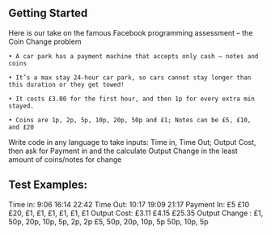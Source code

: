 ## Getting Started

Here is our take on the famous Facebook programming assessment – the Coin Change problem

    • A car park has a payment machine that accepts only cash – notes and coins
  
    • It’s a max stay 24-hour car park, so cars cannot stay longer than this duration or they get towed!

    • It costs £3.00 for the first hour, and then 1p for every extra min stayed.

    • Coins are 1p, 2p, 5p, 10p, 20p, 50p and £1; Notes can be £5, £10, and £20

Write code in any language to take inputs: Time in, Time Out; Output Cost, then ask for Payment in
and the calculate Output Change in the least amount of coins/notes for change

## Test Examples:

Time in:        9:06                                16:14                           22:42
Time Out:       10:17                               19:09                           21:17
Payment In:     £5                                  £10                             £20, £1, £1, £1, £1, £1, £1
Output Cost:    £3.11                               £4.15                           £25.35
Output Change : £1, 50p, 20p, 10p, 5p, 2p, 2p       £5, 50p, 20p, 10p, 5p           50p, 10p, 5p
